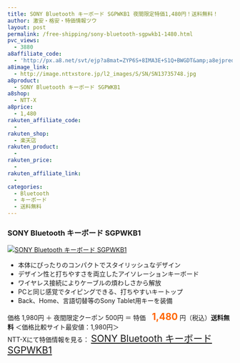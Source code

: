 ```yaml
---
title: SONY Bluetooth キーボード SGPWKB1 夜間限定特価1,480円！送料無料！
author: 激安・格安・特価情報ツウ
layout: post
permalink: /free-shipping/sony-bluetooth-sgpwkb1-1480.html
pvc_views:
  - 3880
a8affiliate_code:
  - 'http://px.a8.net/svt/ejp?a8mat=ZYP6S+8IMA3E+S1Q+BWGDT&amp;a8ejpredirect=http://nttxstore.jp/_II_SN13735748'
a8image_link:
  - http://image.nttxstore.jp/l2_images/S/SN/SN13735748.jpg
a8product:
  - SONY Bluetooth キーボード SGPWKB1
a8shop:
  - NTT-X
a8price:
  - 1,480
rakuten_affiliate_code:
  - 
rakuten_shop:
  - 楽天店
rakuten_product:
  - 
rakuten_price:
  - 
rakuten_affiliate_link:
  - 
categories:
  - Bluetooth
  - キーボード
  - 送料無料
---
```

### SONY Bluetooth キーボード SGPWKB1

<div class="img-bg2 img_L">
  <a title="SONY Bluetooth キーボード SGPWKB1" href="http://px.a8.net/svt/ejp?a8mat=ZYP6S+8IMA3E+S1Q+BWGDT&a8ejpredirect=http://nttxstore.jp/_II_SN13735748" target="_blank"><img src="http://i2.wp.com/image.nttxstore.jp/l2_images/S/SN/SN13735748.jpg?resize=120%2C120" border="0" alt="SONY Bluetooth キーボード SGPWKB1" style="border: 0pt none;" data-recalc-dims="1" /></a>
</div>

<!--more-->

  * 本体にぴったりのコンパクトでスタイリッシュなデザイン
  * デザイン性と打ちやすさを両立したアイソレーションキーボード
  * ワイヤレス接続によりケーブルの煩わしさから解放
  * PCと同じ感覚でタイピングできる、打ちやすいキートップ
  * Back、Home、言語切替等のSony Tablet用キーを装備

価格 1,980円 ＋ 夜間限定クーポン 500円 ＝ 特価　<span style="color: #ff6600; font-size: 150%;"><strong>1,480</strong></span> 円（税込）**送料無料** ＜価格比較サイト最安値：1,980円＞  
NTT-Xにて特価情報を見る： <span style="font-size: 150%;"><a href="http://px.a8.net/svt/ejp?a8mat=ZYP6S+8IMA3E+S1Q+BWGDT&a8ejpredirect=http://nttxstore.jp/_II_SN13735748" target="_blank">SONY Bluetooth キーボード SGPWKB1</a></span>